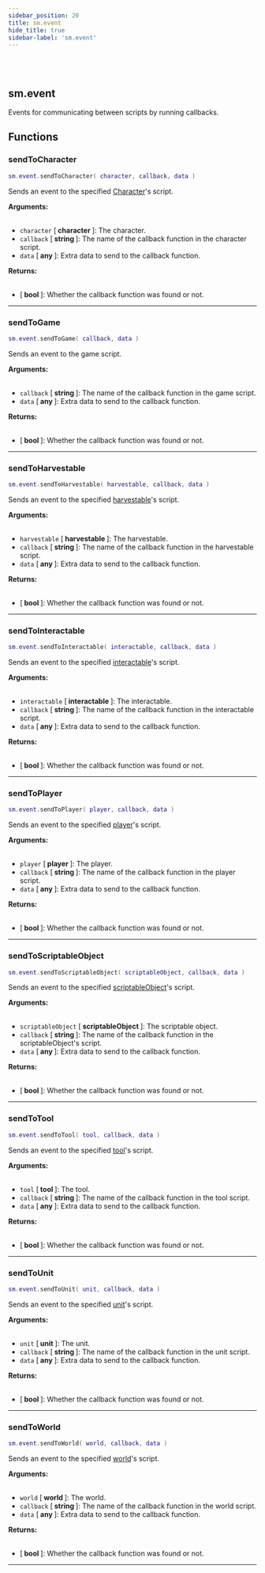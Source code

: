 ```yaml
---
sidebar_position: 20
title: sm.event
hide_title: true
sidebar-label: 'sm.event'
---
```


<br></br>

## sm.event

Events for communicating between scripts by running callbacks.

## Functions

### sendToCharacter

```lua
sm.event.sendToCharacter( character, callback, data )
```

Sends an event to the specified [Character](/lua/Game-Script-Environment/Userdata/Character)'s script.

<strong>Arguments:</strong> <br></br>

- <code>character</code> [<strong> character </strong>]: The character.
- <code>callback</code> [<strong> string </strong>]: The name of the callback function in the character script.
- <code>data</code> [<strong> any </strong>]: Extra data to send to the callback function.

<strong>Returns:</strong> <br></br>

- [<strong> bool </strong>]: Whether the callback function was found or not.

---

### sendToGame

```lua
sm.event.sendToGame( callback, data )
```

Sends an event to the game script.

<strong>Arguments:</strong> <br></br>

- <code>callback</code> [<strong> string </strong>]: The name of the callback function in the game script.
- <code>data</code> [<strong> any </strong>]: Extra data to send to the callback function.

<strong>Returns:</strong> <br></br>

- [<strong> bool </strong>]: Whether the callback function was found or not.

---

### sendToHarvestable

```lua
sm.event.sendToHarvestable( harvestable, callback, data )
```

Sends an event to the specified [harvestable](/lua/Game-Script-Environment/Userdata/Harvestable)'s script.

<strong>Arguments:</strong> <br></br>

- <code>harvestable</code> [<strong> harvestable </strong>]: The harvestable.
- <code>callback</code> [<strong> string </strong>]: The name of the callback function in the harvestable script.
- <code>data</code> [<strong> any </strong>]: Extra data to send to the callback function.

<strong>Returns:</strong> <br></br>

- [<strong> bool </strong>]: Whether the callback function was found or not.

---

### sendToInteractable

```lua
sm.event.sendToInteractable( interactable, callback, data )
```

Sends an event to the specified [interactable](/lua/Game-Script-Environment/Userdata/Interactable)'s script.

<strong>Arguments:</strong> <br></br>

- <code>interactable</code> [<strong> interactable </strong>]: The interactable.
- <code>callback</code> [<strong> string </strong>]: The name of the callback function in the interactable script.
- <code>data</code> [<strong> any </strong>]: Extra data to send to the callback function.

<strong>Returns:</strong> <br></br>

- [<strong> bool </strong>]: Whether the callback function was found or not.

---

### sendToPlayer

```lua
sm.event.sendToPlayer( player, callback, data )
```

Sends an event to the specified [player](/lua/Game-Script-Environment/Userdata/Player)'s script.

<strong>Arguments:</strong> <br></br>

- <code>player</code> [<strong> player </strong>]: The player.
- <code>callback</code> [<strong> string </strong>]: The name of the callback function in the player script.
- <code>data</code> [<strong> any </strong>]: Extra data to send to the callback function.

<strong>Returns:</strong> <br></br>

- [<strong> bool </strong>]: Whether the callback function was found or not.

---

### sendToScriptableObject

```lua
sm.event.sendToScriptableObject( scriptableObject, callback, data )
```

Sends an event to the specified [scriptableObject](/lua/Game-Script-Environment/Userdata/ScriptableObject)'s script.

<strong>Arguments:</strong> <br></br>

- <code>scriptableObject</code> [<strong> scriptableObject </strong>]: The scriptable object.
- <code>callback</code> [<strong> string </strong>]: The name of the callback function in the scriptableObject's script.
- <code>data</code> [<strong> any </strong>]: Extra data to send to the callback function.

<strong>Returns:</strong> <br></br>

- [<strong> bool </strong>]: Whether the callback function was found or not.

---

### sendToTool

```lua
sm.event.sendToTool( tool, callback, data )
```

Sends an event to the specified [tool](/lua/Game-Script-Environment/Userdata/Tool)'s script.

<strong>Arguments:</strong> <br></br>

- <code>tool</code> [<strong> tool </strong>]: The tool.
- <code>callback</code> [<strong> string </strong>]: The name of the callback function in the tool script.
- <code>data</code> [<strong> any </strong>]: Extra data to send to the callback function.

<strong>Returns:</strong> <br></br>

- [<strong> bool </strong>]: Whether the callback function was found or not.

---

### sendToUnit

```lua
sm.event.sendToUnit( unit, callback, data )
```

Sends an event to the specified [unit](/lua/Game-Script-Environment/Userdata/Unit)'s script.

<strong>Arguments:</strong> <br></br>

- <code>unit</code> [<strong> unit </strong>]: The unit.
- <code>callback</code> [<strong> string </strong>]: The name of the callback function in the unit script.
- <code>data</code> [<strong> any </strong>]: Extra data to send to the callback function.

<strong>Returns:</strong> <br></br>

- [<strong> bool </strong>]: Whether the callback function was found or not.

---

### sendToWorld

```lua
sm.event.sendToWorld( world, callback, data )
```

Sends an event to the specified [world](/lua/Game-Script-Environment/Userdata/World)'s script.

<strong>Arguments:</strong> <br></br>

- <code>world</code> [<strong> world </strong>]: The world.
- <code>callback</code> [<strong> string </strong>]: The name of the callback function in the world script.
- <code>data</code> [<strong> any </strong>]: Extra data to send to the callback function.

<strong>Returns:</strong> <br></br>

- [<strong> bool </strong>]: Whether the callback function was found or not.

---













